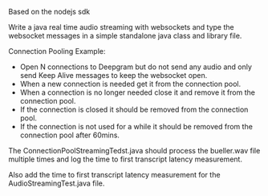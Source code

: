 Based on the nodejs sdk

Write a java real time audio streaming with websockets and type the websocket messages in a simple standalone java class and library file.

Connection Pooling Example:
- Open N connections to Deepgram but do not send any audio and only send Keep Alive messages to keep the websocket open.
- When a new connection is needed get it from the connection pool.
- When a connection is no longer needed close it and remove it from the connection pool.
- If the connection is closed it should be removed from the connection pool.
- If the connection is not used for a while it should be removed from the connection pool after 60mins.

The ConnectionPoolStreamingTedst.java should process the bueller.wav file multiple times and log the time to first transcript latency measurement.

Also add the time to first transcript latency measurement for the AudioStreamingTest.java file.

